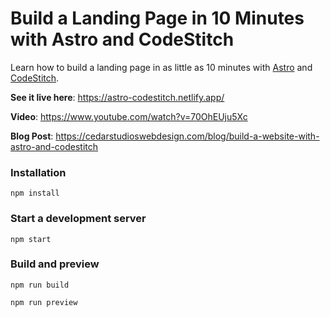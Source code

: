 # Build a Landing Page in 10 Minutes with Astro and CodeStitch

Learn how to build a landing page in as little as 10 minutes with [Astro](https://astro.build/) and [CodeStitch](https://codestitch.app/).

**See it live here**: https://astro-codestitch.netlify.app/

**Video**: https://www.youtube.com/watch?v=70OhEUju5Xc

**Blog Post**: https://cedarstudioswebdesign.com/blog/build-a-website-with-astro-and-codestitch

### Installation

`npm install`

### Start a development server

`npm start`

### Build and preview

`npm run build`

`npm run preview`
